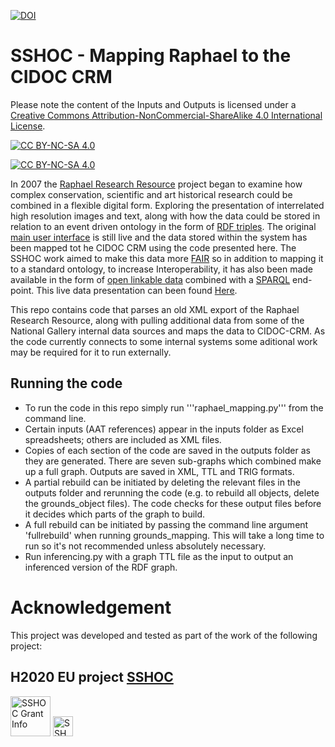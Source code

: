 [![DOI](https://zenodo.org/badge/DOI/10.5281/zenodo.6461653.svg)](https://doi.org/10.5281/zenodo.6461653)
# SSHOC - Mapping Raphael to the CIDOC CRM
Please note the content of the Inputs and Outputs is licensed under a
[Creative Commons Attribution-NonCommercial-ShareAlike 4.0 International License][cc-by-nc-sa].

[![CC BY-NC-SA 4.0][cc-by-nc-sa-shield]][cc-by-nc-sa]

[![CC BY-NC-SA 4.0][cc-by-nc-sa-image]][cc-by-nc-sa]

[cc-by-nc-sa]: http://creativecommons.org/licenses/by-nc-sa/4.0/
[cc-by-nc-sa-image]: https://licensebuttons.net/l/by-nc-sa/4.0/88x31.png
[cc-by-nc-sa-shield]: https://img.shields.io/badge/License-CC%20BY--NC--SA%204.0-lightgrey.svg

In 2007 the <a href="https://cima.ng-london.org.uk/documentation">Raphael Research Resource</a> project began to examine how complex conservation, scientific and art historical research could be combined in a flexible digital form. Exploring the presentation of interrelated high resolution images and text, along with how the data could be stored in relation to an event driven ontology in the form of <a href="http://www.w3.org/TR/rdf-concepts/">RDF triples</a>. The original <a href="https://cima.ng-london.org.uk/documentation">main user interface</a> is still live and the data stored within the system has been mapped tot he CIDOC CRM using the code presented here. The SSHOC work aimed to make this data more [FAIR](https://www.go-fair.org/fair-principles/) so in addition to mapping it to a standard ontology, to increase Interoperability, it has also been made available in the form of <a href="http://en.wikipedia.org/wiki/Linked_Data">open linkable data</a> combined with a <a href="http://en.wikipedia.org/wiki/SPARQL">SPARQL</a> end-point. This live data presentation can been found [Here](https://rdf.ng-london.org.uk/sshoc/).

This repo contains code that parses an old XML export of the Raphael Research Resource, along with pulling additional data from some of the National Gallery internal data sources and maps the data to CIDOC-CRM. As the code currently connects to some internal systems some aditional work may be required for it to run externally.

## Running the code
* To run the code in this repo simply run '''raphael_mapping.py''' from the command line. 
* Certain inputs (AAT references) appear in the inputs folder as Excel spreadsheets; others are included as XML files.
* Copies of each section of the code are saved in the outputs folder as they are generated. There are seven sub-graphs which combined make up a full graph. Outputs are saved in XML, TTL and TRIG formats.
* A partial rebuild can be initiated by deleting the relevant files in the outputs folder and rerunning the code (e.g. to rebuild all objects, delete the grounds_object files). The code checks for these output files before it decides which parts of the graph to build.
* A full rebuild can be initiated by passing the command line argument 'fullrebuild' when running grounds_mapping. This will take a long time to run so it's not recommended unless absolutely necessary.
* Run inferencing.py with a graph TTL file as the input to output an inferenced version of the RDF graph.

# Acknowledgement
This project was developed and tested as part of the work of the following project:

## H2020 EU project [SSHOC](https://sshopencloud.eu/)
<img height="64px" src="https://github.com/jpadfield/simple-site/blob/master/docs/graphics/sshoc-logo.png" alt="SSHOC Grant Info">
<img height="32px" src="https://github.com/jpadfield/simple-site/blob/master/docs/graphics/sshoc-eu-tag2.png" alt="SSHOC Grant Info">
